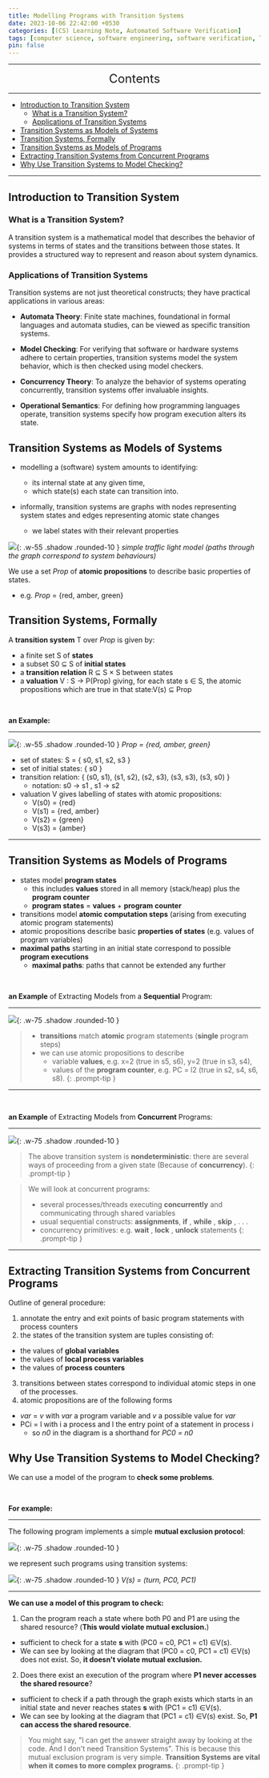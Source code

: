 ```yaml
---
title: Modelling Programs with Transition Systems
date: 2023-10-06 22:42:00 +0530
categories: [(CS) Learning Note, Automated Software Verification]
tags: [computer science, software engineering, software verification, Transition Systems]
pin: false
---
```


---
<center><font size='5'> Contents </font></center>

---

<!-- TOC -->
  * [Introduction to Transition System](#introduction-to-transition-system)
    * [What is a Transition System?](#what-is-a-transition-system)
    * [Applications of Transition Systems](#applications-of-transition-systems)
  * [Transition Systems as Models of Systems](#transition-systems-as-models-of-systems)
  * [Transition Systems, Formally](#transition-systems-formally)
  * [Transition Systems as Models of Programs](#transition-systems-as-models-of-programs)
  * [Extracting Transition Systems from Concurrent Programs](#extracting-transition-systems-from-concurrent-programs)
  * [Why Use Transition Systems to Model Checking?](#why-use-transition-systems-to-model-checking)
<!-- TOC -->

---

## Introduction to Transition System

### What is a Transition System?

A transition system is a mathematical model that describes the behavior of systems in terms of states and the transitions between those states. It provides a structured way to represent and reason about system dynamics.

### Applications of Transition Systems

Transition systems are not just theoretical constructs; they have practical applications in various areas:

- **Automata Theory**: Finite state machines, foundational in formal languages and automata studies, can be viewed as specific transition systems.

- **Model Checking**: For verifying that software or hardware systems adhere to certain properties, transition systems model the system behavior, which is then checked using model checkers.

- **Concurrency Theory**: To analyze the behavior of systems operating concurrently, transition systems offer invaluable insights.

- **Operational Semantics**: For defining how programming languages operate, transition systems specify how program execution alters its state.

## Transition Systems as Models of Systems

- modelling a (software) system amounts to identifying:
  - its internal state at any given time,
  - which state(s) each state can transition into.

- informally, transition systems are graphs with nodes representing system states and edges representing atomic state changes
  - we label states with their relevant properties

![](https://i.postimg.cc/HshDGvG5/trans-1.png){: .w-55 .shadow .rounded-10 }
_simple traffic light model (paths through the graph correspond to system behaviours)_

We use a set _Prop_ of **atomic propositions** to describe basic properties of states.
- e.g. _Prop_ = {red, amber, green}

## Transition Systems, Formally

A **transition system** T over _Prop_ is given by:
- a finite set S of **states**
- a subset S0 ⊆ S of **initial states**
- a **transition relation** R ⊆ S × S between states
- a **valuation** V : S → P(Prop) giving, for each state s ∈ S, the atomic propositions which are true in that state:V(s) ⊆ Prop

<br>

**an Example:**

---

![](https://i.postimg.cc/HshDGvG5/trans-1.png){: .w-55 .shadow .rounded-10 }
_Prop = {red, amber, green}_

- set of states: S = { s0, s1, s2, s3 }
- set of initial states: { s0 }
- transition relation: { (s0, s1), (s1, s2), (s2, s3), (s3, s3), (s3, s0) }
  - notation: s0 → s1 , s1 → s2
- valuation V gives labelling of states with atomic propositions:
  - V(s0) = {red}
  - V(s1) = {red, amber}
  - V(s2) = {green} 
  - V(s3) = {amber}

---

## Transition Systems as Models of Programs

- states model **program states**
  - this includes **values** stored in all memory (stack/heap) plus the **program counter**
  - **program states** = **values** + **program** **counter**
- transitions model **atomic computation steps** (arising from executing atomic program statements)
- atomic propositions describe basic **properties of states** (e.g. values of program variables)
- **maximal paths** starting in an initial state correspond to possible **program executions**  
  - **maximal paths**: paths that cannot be extended any further

<br>

**an Example** of Extracting Models from a **Sequential** Program:

---

![](https://i.postimg.cc/63pS8Cnn/trans2.png){: .w-75 .shadow .rounded-10 }

> - **transitions** match **atomic** program statements (**single** program steps)
> - we can use atomic propositions to describe
>   - variable **values**, e.g. x=2 (true in s5, s6), y=2 (true in s3, s4),
>   - values of the **program counter**, e.g. PC = l2 (true in s2, s4, s6, s8).
{: .prompt-tip }

---

<br>

**an Example** of Extracting Models from **Concurrent** Programs:

---

![](https://i.postimg.cc/kG0RVF65/trans3.png){: .w-75 .shadow .rounded-10 }

> The above transition system is **nondeterministic**: there are several ways of proceeding from a given state (Because of **concurrency**).
{: .prompt-tip }

> We will look at concurrent programs:
> - several processes/threads executing **concurrently** and communicating through shared variables
> - usual sequential constructs: **assignments**, **if** , **while** , **skip** , . . .
> - concurrency primitives: e.g. **wait** , **lock** , **unlock** statements
{: .prompt-tip }

---

## Extracting Transition Systems from Concurrent Programs

Outline of general procedure:
1. annotate the entry and exit points of basic program statements with process counters
2. the states of the transition system are tuples consisting of:
  - the values of **global variables**
  - the values of **local process variables**
  - the values of **process counters**
3. transitions between states correspond to individual atomic steps in one of the processes.
4. atomic propositions are of the following forms
  - _var_ = _v_ with _var_ a program variable and _v_ a possible value for _var_
  - PCi = l with i a process and l the entry point of a statement in process i
    - so _n0_ in the diagram is a shorthand for _PC0 = n0_

## Why Use Transition Systems to Model Checking?

We can use a model of the program to **check some problems**.

<br>

**For example:**

---

The following program implements a simple **mutual exclusion protocol**:

![](https://i.postimg.cc/j2xZgfRv/trans4.png){: .w-75 .shadow .rounded-10 }

we represent such programs using transition systems:

![](https://i.postimg.cc/QxBpXmY1/trans5.png){: .w-75 .shadow .rounded-10 }
_V(s) = (turn, PC0, PC1)_

---

**We can use a model of this program to check:**
1. Can the program reach a state where both P0 and P1 are using the shared resource? (**This would violate mutual exclusion.**)
  - sufficient to check for a state **s** with (PC0 = c0, PC1 = c1) ∈V(s).
  - We can see by looking at the diagram that (PC0 = c0, PC1 = c1) ∈V(s) does not exist. So, **it doesn't violate mutual exclusion.**
2. Does there exist an execution of the program where **P1 never accesses the shared resource**?
  - sufficient to check if a path through the graph exists which starts in an initial state and never reaches states **s** with (PC1 = c1) ∈V(s).
  - We can see by looking at the diagram that (PC1 = c1) ∈V(s) exist. So, **P1 can access the shared resource**.

> You might say, "I can get the answer straight away by looking at the code. And I don't need Transition Systems". This is because this mutual exclusion program is very simple. **Transition Systems are vital when it comes to more complex programs.**
{: .prompt-tip }
